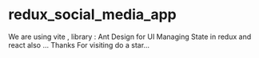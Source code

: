 # redux_social_media_app
We are using vite ,
library : Ant Design for UI
Managing State in redux and react also ...
Thanks For visiting do a star...
